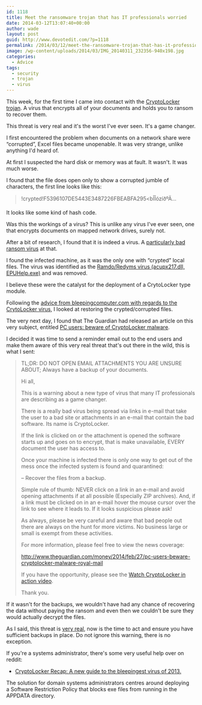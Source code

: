 ```yaml
---
id: 1118
title: Meet the ransomware trojan that has IT professionals worried
date: 2014-03-12T13:07:40+00:00
author: wade
layout: post
guid: http://www.devotedit.com/?p=1118
permalink: /2014/03/12/meet-the-ransomware-trojan-that-has-it-professionals-worried/
image: /wp-content/uploads/2014/03/IMG_20140311_232356-940x198.jpg
categories:
  - Advice
tags:
  - security
  - trojan
  - virus
---
```

This week, for the first time I came into contact with the [CryptoLocker trojan](http://en.wikipedia.org/wiki/CryptoLocker). A virus that encrypts all of your documents and holds you to ransom to recover them.

This threat is very real and it's the worst I've ever seen. It's a game changer.

I first encountered the problem when documents on a network share were &#8220;corrupted&#8221;, Excel files became unopenable. It was very strange, unlike anything I'd heard of.

At first I suspected the hard disk or memory was at fault. It wasn't. It was much worse.

<!--more-->I found that the file does open only to show a corrupted jumble of characters, the first line looks like this:

> !crypted!F5396107DE5443E3487226FBEABFA295<bÎÎózíðºÄ…

It looks like some kind of hash code.

Was this the workings of a virus? This is unlike any virus I've ever seen, one that encrypts documents on mapped network drives, surely not.

After a bit of research, I found that it is indeed a virus. A [particularly bad ransom virus](http://nakedsecurity.sophos.com/2013/10/18/cryptolocker-ransomware-see-how-it-works-learn-about-prevention-cleanup-and-recovery/) at that.

I found the infected machine, as it was the only one with &#8220;crypted&#8221; local files. The virus was identified as the [Ramdo/Redyms virus (acupx217.dll, EPUHelp.exe)](http://www.microsoft.com/security/portal/threat/encyclopedia/entry.aspx?Name=Trojan:Win32/Ramdo.A) and was removed.

I believe these were the catalyst for the deployment of a CrytoLocker type module.

Following the [advice from bleepingcomputer.com with regards to the CrytoLocker virus](http://www.bleepingcomputer.com/virus-removal/cryptolocker-ransomware-information#dropbox), I looked at restoring the crypted/corrupted files.

The very next day, I found that The Guardian had released an article on this very subject, entitled [PC users: beware of CryptoLocker malware](http://www.theguardian.com/money/2014/feb/27/pc-users-beware-cryptolocker-malware-royal-mail).

I decided it was time to send a reminder email out to the end users and make them aware of this very real threat that's out there in the wild, this is what I sent:

> TL;DR: DO NOT OPEN EMAIL ATTACHMENTS YOU ARE UNSURE ABOUT; Always have a backup of your documents.
> 
> Hi all,
> 
> This is a warning about a new type of virus that many IT professionals are describing as a game changer.
> 
> There is a really bad virus being spread via links in e-mail that take the user to a bad site or attachments in an e-mail that contain the bad software. Its name is CryptoLocker.
> 
> If the link is clicked on or the attachment is opened the software starts up and goes on to encrypt, that is make unavailable, EVERY document the user has access to.
> 
> Once your machine is infected there is only one way to get out of the mess once the infected system is found and quarantined:
> 
> &#8211; Recover the files from a backup.
> 
> Simple rule of thumb: NEVER click on a link in an e-mail and avoid opening attachments if at all possible (Especially ZIP archives). And, if a link must be clicked on in an e-mail hover the mouse cursor over the link to see where it leads to. If it looks suspicious please ask!
> 
> As always, please be very careful and aware that bad people out there are always on the hunt for more victims. No business large or small is exempt from these activities.
> 
> For more information, please feel free to view the news coverage:
> 
> <http://www.theguardian.com/money/2014/feb/27/pc-users-beware-cryptolocker-malware-royal-mail>
> 
> If you have the opportunity, please see the [Watch CryptoLocker in action video](http://www.youtube.com/watch?v=Gz2kmmsMpMI).
> 
> Thank you.

If it wasn't for the backups, we wouldn't have had any chance of recovering the data without paying the ransom and even then we couldn't be sure they would actually decrypt the files.

As I said, this threat is [very real](http://www.snopes.com/computer/virus/cryptolocker.asp), now is the time to act and ensure you have sufficient backups in place. Do not ignore this warning, there is no exception.

If you're a systems administrator, there's some very useful help over on reddit:

  * [CryptoLocker Recap: A new guide to the bleepingest virus of 2013.](http://www.reddit.com/r/sysadmin/comments/1p32lx/cryptolocker_recap_a_new_guide_to_the_bleepingest/)

The solution for domain systems administrators centres around deploying a Software Restriction Policy that blocks exe files from running in the APPDATA directory.
